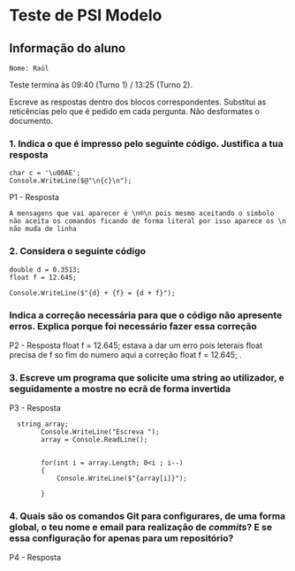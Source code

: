 # Teste de PSI Modelo

## Informação do aluno

    Nome: Raúl 

Teste termina às 09:40 (Turno 1) / 13:25 (Turno 2).

Escreve as respostas dentro dos blocos correspondentes.
Substitui as reticências pelo que é pedido em cada pergunta.
Não desformates o documento.

### 1. Indica o que é impresso pelo seguinte código. Justifica a tua resposta

    char c = '\u00AE';
    Console.WriteLine($@"\n{c}\n");

P1 - Resposta

    A mensagens que vai aparecer é \n®\n pois mesmo aceitando o simbolo não aceita os comandos ficando de forma literal por isso aparece os \n não muda de linha

### 2. Considera o seguinte código

    double d = 0.3513;
    float f = 12.645;

    Console.WriteLine($"{d} + {f} = {d + f}");

### Indica a correção necessária para que o código não apresente erros. Explica porque foi necessário fazer essa correção

P2 - Resposta
float f = 12.645; estava a dar um erro pois leterais float precisa de f so fim do numero aqui a correção float f = 12.645; .

 

### 3. Escreve um programa que solicite uma string ao utilizador, e seguidamente a mostre no ecrã de forma invertida

P3 - Resposta

      string array;
            Console.WriteLine("Escreva ");
            array = Console.ReadLine();
            

            for(int i = array.Length; 0<i ; i--)    
            {
                Console.WriteLine($"{array[i]}");

            }
            

### 4. Quais são os comandos Git para configurares, de uma forma global, o teu **nome** e **email** para realização de *commits*? E se essa configuração for apenas para um repositório?

P4 - Resposta

    
